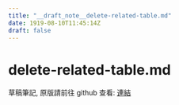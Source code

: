 ```yaml
---
title: "__draft_note__delete-related-table.md"
date: 1919-08-10T11:45:14Z
draft: false
---
```


# delete-related-table.md

草稿筆記, 原版請前往 github 查看: [連結](https:/github.com/tinghaolai/just-random-note/blob/master/db/mysql/delete-related-table.md)